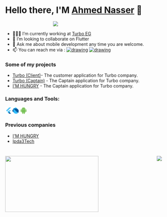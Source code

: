 # Hello there, I'M [Ahmed Nasser](https://ahmednasser74.github.io/ahmednasser/) 👋

<img align="right" src="https://camo.githubusercontent.com/60bde148d5758c19d648a21e7b3b10b0c1c539f49b091e8b067193019af8986b/68747470733a2f2f6f63746f6465782e6769746875622e636f6d2f696d616765732f77656c636f6d65746f6361742e706e67" width="350"/> <br/>

- 👨🏽‍💻 I’m currently working at [Turbo EG](https://turbo-eg.com/)  
- 👯 I’m looking to collaborate on Flutter
- 💬 Ask me about mobile development any time you are welcome.
- 📫 You can reach me via : 
  [<img src="https://upload.wikimedia.org/wikipedia/commons/5/5e/WhatsApp_icon.png" alt="drawing" width="22"/>](https://wa.me/201119193535)
  [<img src="https://play-lh.googleusercontent.com/kMofEFLjobZy_bCuaiDogzBcUT-dz3BBbOrIEjJ-hqOabjK8ieuevGe6wlTD15QzOqw" alt="drawing" width="22"/>](https://www.linkedin.com/in/ahmed-nasser-5b9554190/)


### Some of my projects
- [Turbo (Client)](https://apps.apple.com/eg/app/turbo-app/id1534848839)- The customer application for Turbo company.<br/>
- [Turbo (Captain)](https://apps.apple.com/eg/app/turbo-captain/id1534849181) - The Captain application for Turbo company.<br/>
- [I'M HUNGRY](https://play.google.com/store/apps/details?id=com.imhungry.www&hl=ar&gl=US) - The Captain application for Turbo company.<br/>

### Languages and Tools:
<img src="https://raw.githubusercontent.com/github/explore/80688e429a7d4ef2fca1e82350fe8e3517d3494d/topics/flutter/flutter.png" width="22"/><img src="https://raw.githubusercontent.com/github/explore/80688e429a7d4ef2fca1e82350fe8e3517d3494d/topics/dart/dart.png" width="22"/> 
<img src="https://raw.githubusercontent.com/github/explore/80688e429a7d4ef2fca1e82350fe8e3517d3494d/topics/android/android.png" width="22"/> 

### Previous companies
- [I'M HUNGRY](https://www.imhungry.co/)<br/>
- [Ipda3Tech](https://ipda3.com/)<br/>
#
<p align="center">
<a href="https://github.com/anuraghazra/github-readme-stats">
  <img align="left"  height="180" width="300" src="https://github-readme-stats.vercel.app/api?username=ahmednasser74" />
</a>
<a href="https://github.com/anuraghazra/convoychat">
  <img align="right" height="180" src="https://github-readme-stats.vercel.app/api/top-langs/?username=ahmednasser74&layout=compact" />
</a>
</p>

<!---
<p align="center">
<img src="https://img.shields.io/badge/App Store-3 Apps-0D47A1"/> 
<img src="https://img.shields.io/badge/Play Store-3 Apps-43A047"/> 
<img src="https://img.shields.io/badge/Exp-+2 year-7f0000"/> 
</p>
-->
